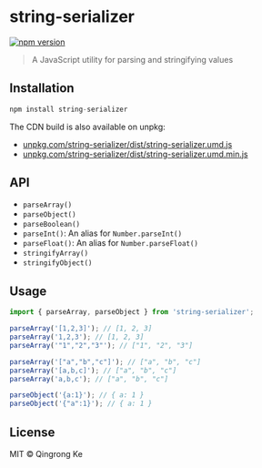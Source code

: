 # string-serializer

[![npm version](https://img.shields.io/npm/v/string-serializer.svg)](https://www.npmjs.com/package/string-serializer)

> A JavaScript utility for parsing and stringifying values

## Installation

```js
npm install string-serializer
```

The CDN build is also available on unpkg:

- [unpkg.com/string-serializer/dist/string-serializer.umd.js](https://unpkg.com/string-serializer/dist/string-serializer.umd.js)
- [unpkg.com/string-serializer/dist/string-serializer.umd.min.js](https://unpkg.com/string-serializer/dist/string-serializer.umd.min.js)

## API

- `parseArray()`
- `parseObject()`
- `parseBoolean()`
- `parseInt()`: An alias for `Number.parseInt()`
- `parseFloat()`: An alias for `Number.parseFloat()`
- `stringifyArray()`
- `stringifyObject()`

## Usage

```js
import { parseArray, parseObject } from 'string-serializer';

parseArray('[1,2,3]'); // [1, 2, 3]
parseArray('1,2,3'); // [1, 2, 3]
parseArray('"1","2","3"'); // ["1", "2", "3"]

parseArray('["a","b","c"]'); // ["a", "b", "c"]
parseArray('[a,b,c]'); // ["a", "b", "c"]
parseArray('a,b,c'); // ["a", "b", "c"]

parseObject('{a:1}'); // { a: 1 }
parseObject('{"a":1}'); // { a: 1 }
```

## License

MIT © Qingrong Ke
